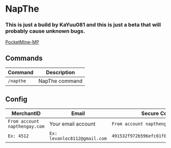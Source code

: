 # NapThe
### This is just a build by KaYuu081 and this is just a beta that will probably cause unknown bugs.

[PocketMine-MP](https://github.com/pmmp/PocketMine-MP)

## Commands
| Command | Description |
| --- | --- |
| `/napthe` | NapThe command |

## Config
| MerchantID | Email | Secure Code |
| --- | --- | --- |
| `From account napthengay.com` | Your email account |  `From account napthengay.com` |
| `Ex: 4512` | `Ex: levanloc8112@gmail.com` |  `491532f972b596efc01f868bf__________` |
